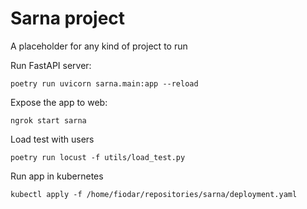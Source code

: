 # Sarna project
A placeholder for any kind of project to run


Run FastAPI server:
```
poetry run uvicorn sarna.main:app --reload
```

Expose the app to web:
```
ngrok start sarna
```

Load test with users
```
poetry run locust -f utils/load_test.py
```

Run app in kubernetes
```
kubectl apply -f /home/fiodar/repositories/sarna/deployment.yaml
```
